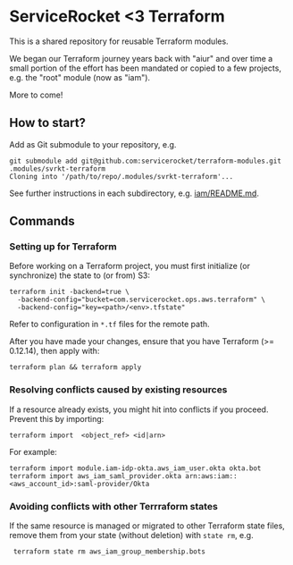 # ServiceRocket <3 Terraform

This is a shared repository for reusable Terraform modules. 

We began our Terraform journey years back with "aiur" and over time a small portion of the effort has been mandated or copied to a few projects, e.g. the "root" module (now as "iam").

More to come!


## How to start?

Add as Git submodule to your repository, e.g. 

```
git submodule add git@github.com:servicerocket/terraform-modules.git .modules/svrkt-terraform
Cloning into '/path/to/repo/.modules/svrkt-terraform'...
```

See further instructions in each subdirectory, e.g. [iam/README.md](./iam/README.md).


## Commands

### Setting up for Terraform

Before working on a Terraform project, you must first initialize (or synchronize) the state to (or from) S3:

    terraform init -backend=true \
      -backend-config="bucket=com.servicerocket.ops.aws.terraform" \
      -backend-config="key=<path>/<env>.tfstate"

Refer to configuration in `*.tf` files for the remote path.

After you have made your changes, ensure that you have Terraform (>= 0.12.14), then apply with:

    terraform plan && terraform apply


### Resolving conflicts caused by existing resources

If a resource already exists, you might hit into conflicts if you proceed. Prevent this by importing:

    terraform import  <object_ref> <id|arn>

For example:

    terraform import module.iam-idp-okta.aws_iam_user.okta okta.bot
    terraform import aws_iam_saml_provider.okta arn:aws:iam::<aws_account_id>:saml-provider/Okta


### Avoiding conflicts with other Terrraform states

If the same resource is managed or migrated to other Terraform state files, remove them from your state (without deletion) with `state rm`, e.g.

     terraform state rm aws_iam_group_membership.bots
